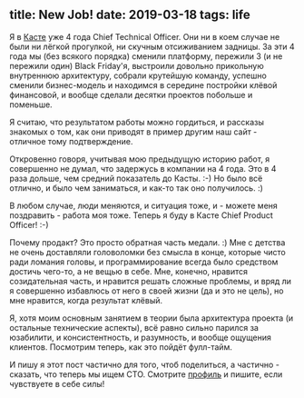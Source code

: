 title: New Job!
date: 2019-03-18
tags: life
----

Я в [Касте](https://kasta.ua) уже 4 года Chief Technical Officer. Они ни в коем
случае не были ни лёгкой прогулкой, ни скучным отсиживанием задницы. За эти 4
года мы (без всякого порядка) сменили платформу, пережили 3 (и не пережили один)
Black Friday'я, выстроили довольно прикольную внутреннюю архитектуру, собрали
крутейшую команду, успешно сменили бизнес-модель и находимся в середине
постройки клёвой финансовой, и вообще сделали десятки проектов побольше и
поменьше.

Я считаю, что результатом работы можно гордиться, и рассказы знакомых о том, как
они приводят в пример другим наш сайт - отличное тому подтверждение.

Откровенно говоря, учитывая мою предыдущую историю работ, я совершенно не думал,
что задержусь в компании на 4 года. Это в 4 раза дольше, чем средний показатель
до Касты. :-) Но было всё отлично, и было чем заниматься, и как-то так оно
получилось. :)

В любом случае, люди меняются, и ситуация тоже, и - можете меня поздравить -
работа моя тоже. Теперь я буду в Касте Chief Product Officer! :-)

Почему продакт? Это просто обратная часть медали. :) Мне с детства не очень
доставляли головоломки без смысла в конце, которые чисто ради ломания головы, и
программирование всегда было средством достичь чего-то, а не вещью в себе. Мне,
конечно, нравится созидательная часть, и нравится решать сложные проблемы, и
вряд ли я совершенно избавлюсь от него в своей жизни (да и это не цель), но мне
нравится, когда результат клёвый.

Я, хотя моим основным занятием в теории была архитектура проекта (и остальные
технические аспекты), всё равно сильно парился за юзабилити, и консистентность,
и разумность, и вообще ощущения клиентов. Посмотрим теперь, как это пойдёт фулл-тайм.

И пишу я этот пост частично для того, чтоб поделиться, а частично - сказать, что
теперь мы ищем CTO. Смотрите [профиль](https://djinni.co/jobs/59207-cto/) и
пишите, если чувствуете в себе силы!
